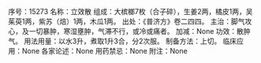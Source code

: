 序号：15273
名称：立效散
组成：大槟榔7枚（合子碎），生姜2两，橘皮1两，吴茱萸1两，紫苏（焙）1两，木瓜1两。
出处：《普济方》卷二四四。
主治：脚气攻心，及一切暴肿，寒湿壅肿，气滞不行，或冷或痛者。
加减：None
功效：散肿气。
用法用量：以水3升，煮取1升3合，分2次服。
制备方法：上切。
临床应用：None
各家论述：None
用药禁忌：None
附注：None
